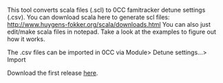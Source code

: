 This tool converts scala files (.scl) to 0CC famitracker detune settings (.csv).
You can download scala here to generate scl files: http://www.huygens-fokker.org/scala/downloads.html
You can also just edit/make scala files in notepad. Take a look at the examples to figure out how it works.

The .csv files can be imported in 0CC via Module> Detune settings...> Import

Download the first release [here](https://github.com/Sin-tel/scala_ft_convert/releases/tag/1.0).
